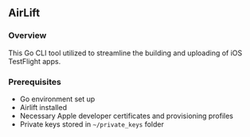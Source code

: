 ## AirLift

### Overview
This Go CLI tool utilized to streamline the building and uploading of iOS TestFlight apps.

### Prerequisites
* Go environment set up
* Airlift installed
* Necessary Apple developer certificates and provisioning profiles
* Private keys stored in `~/private_keys` folder
